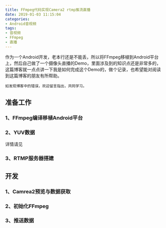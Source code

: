 ```yaml
---
title: FFmpeg代码实现Camera2 rtmp推流直播
date: 2019-01-03 11:15:04
categories: 
- Android音视频
tags:
- 音视频
- FFmpeg
- 直播
---
```


作为一个Android开发，老本行还是不能丢，所以将FFmpeg移植到Android平台上，然后自己做了一个摄像头直播的Demo，里面涉及到的知识点还是非常多的，这篇博客就一点点讲一下我是如何完成这个Demo的，做个记录，也希望能对阅读到这篇博客的朋友有所帮助。

	如发现博客中的错误，欢迎留言指出，共同学习。

## 准备工作

### 1、FFmpeg编译移植Android平台

### 2、YUV数据

详情请见 

### 3、RTMP服务器搭建

## 开发

### 1、Camrea2预览与数据获取

### 2、初始化FFmpeg

### 3、推送数据

